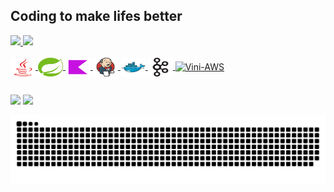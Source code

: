 ## Coding to make lifes better 
 <div>
  <a href="https://github.com/viniciusnicolaus">
  <img height="180em" src="https://github-readme-stats.vercel.app/api?username=viniciusnicolaus&show_icons=true&theme=dark&include_all_commits=true&count_private=true"/>
  <img height="180em" src="https://github-readme-stats.vercel.app/api/top-langs/?username=viniciusnicolaus&layout=compact&langs_count=7&theme=dark"/>
</div>
<div style="display: inline_block"><br>
  <img align="center" alt="Vini-Js" height="30" width="40" src="https://raw.githubusercontent.com/devicons/devicon/master/icons/java/java-plain.svg">
  <img align="center" alt="Vini-Js" height="30" width="40" src="https://raw.githubusercontent.com/devicons/devicon/master/icons/spring/spring-original.svg">
  <img align="center" alt="Vini-Js" height="30" width="40" src="https://github.com/devicons/devicon/blob/master/icons/kotlin/kotlin-plain.svg">
  <img align="center" alt="Vini-Js" height="30" width="40" src="https://github.com/devicons/devicon/blob/master/icons/jenkins/jenkins-original.svg">
  <img align="center" alt="Vini-Js" height="30" width="40" src="https://github.com/devicons/devicon/blob/master/icons/docker/docker-original.svg">
  <img align="center" alt="Vini-Js" height="30" width="40" src="https://github.com/devicons/devicon/blob/master/icons/apachekafka/apachekafka-original.svg">
  

  <img align="center" alt="Vini-AWS" height="30" width="40" src="[https://raw.githubusercontent.com/devicons/devicon/master/icons/amazonwebservices/amazonwebservices-original.svg](https://github.com/devicons/devicon/blob/master/icons/amazonwebservices/amazonwebservices-plain-wordmark.svg)">
</div>
  
  ##

<div> 
  <a href="https://www.linkedin.com/in/vin%C3%ADcius-nicolau/" target="_blank"><img src="https://img.shields.io/badge/-LinkedIn-%230077B5?style=for-the-badge&logo=linkedin&logoColor=white" target="_blank"></a> 
 <a href="mailto:vininicolaufs@gmail.com"><img src="https://img.shields.io/badge/-Gmail-%23333?style=for-the-badge&logo=gmail&logoColor=white" target="_blank"></a>
 
  ![Snake animation](https://github.com/viniciusnicolaus/viniciusnicolaus/blob/output/github-contribution-grid-snake.svg)
 
</div>
